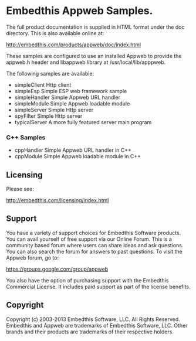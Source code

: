 Embedthis Appweb Samples.
===

The full product documentation is supplied in HTML format under the doc
directory. This is also available online at:

  http://embedthis.com/products/appweb/doc/index.html

These samples are configured to use an installed Appweb to provide the
appweb.h header and libappweb library at /usr/local/lib/apppweb.

The following samples are available:

* simpleClient        Http client
* simpleEsp           Simple ESP  web framework sample
* simpleHandler       Simple Appweb URL handler
* simpleModule        Simple Appweb loadable module
* simpleServer        Simple Http server
* spyFilter           Simple Http server
* typicalServer       A more fully featured server main program

### C++ Samples
* cppHandler          Simple Appweb URL handler in C++
* cppModule           Simple Appweb loadable module in C++

Licensing
---

Please see: 

http://embedthis.com/licensing/index.html


Support
---
You have a variety of support choices for Embedthis Software products. You can
avail yourself of free support via our Online Forum. This is a community based
forum where users can share ideas and ask questions. You can also search the
forum for answers to past questions. To visit the Appweb forum, go to:

https://groups.google.com/group/appweb

You also have the option of purchasing support with the Embedthis Commercial
License. It includes paid support as part of the license benefits.


Copyright
---

Copyright (c) 2003-2013 Embedthis Software, LLC. All Rights Reserved.
Embedthis and Appweb are trademarks of Embedthis Software, LLC. Other 
brands and their products are trademarks of their respective holders.
